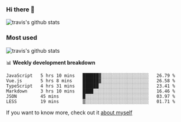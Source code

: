 ### Hi there 👋

<!--
**HondryTravis/HondryTravis** is a ✨ _special_ ✨ repository because its `README.md` (this file) appears on your GitHub profile.

Here are some ideas to get you started:

- 🔭 I’m currently working on ...
- 🌱 I’m currently learning ...
- 👯 I’m looking to collaborate on ...
- 🤔 I’m looking for help with ...
- 💬 Ask me about ...
- 📫 How to reach me: ...
- 😄 Pronouns: ...
- ⚡ Fun fact: ...
-->

![travis's github stats](https://github-readme-stats.vercel.app/api?username=HondryTravis&hide=stars)
### Most used
![travis's github stats](https://github-readme-stats.anuraghazra1.vercel.app/api/top-langs/?username=HondryTravis&layout=compact&hide_title=true)

📊 **Weekly development breakdown**

<!--START_SECTION:waka-->

```text
JavaScript   5 hrs 10 mins   ██████▓░░░░░░░░░░░░░░░░░░   26.79 %
Vue.js       5 hrs 8 mins    ██████▓░░░░░░░░░░░░░░░░░░   26.58 %
TypeScript   4 hrs 31 mins   ██████░░░░░░░░░░░░░░░░░░░   23.41 %
Markdown     3 hrs 10 mins   ████░░░░░░░░░░░░░░░░░░░░░   16.46 %
JSON         45 mins         █░░░░░░░░░░░░░░░░░░░░░░░░   03.97 %
LESS         19 mins         ▒░░░░░░░░░░░░░░░░░░░░░░░░   01.71 %
```

<!--END_SECTION:waka-->

If you want to know more, check out it [about myself](https://hondrytravis.github.io/)
